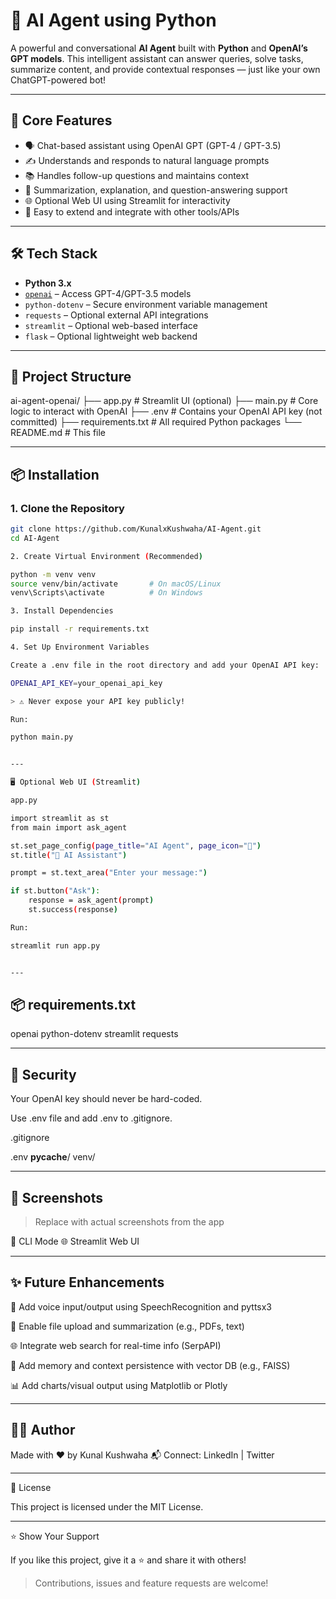  # 🤖 AI Agent using Python 

A powerful and conversational **AI Agent** built with **Python** and **OpenAI’s GPT models**. This intelligent assistant can answer queries, solve tasks, summarize content, and provide contextual responses — just like your own ChatGPT-powered bot!

---

## 🧠 Core Features

- 🗣️ Chat-based assistant using OpenAI GPT (GPT-4 / GPT-3.5)
- ✍️ Understands and responds to natural language prompts
- 📚 Handles follow-up questions and maintains context
- 📄 Summarization, explanation, and question-answering support
- 🌐 Optional Web UI using Streamlit for interactivity
- 📂 Easy to extend and integrate with other tools/APIs

---

## 🛠️ Tech Stack

- **Python 3.x**
- [`openai`](https://pypi.org/project/openai/) – Access GPT-4/GPT-3.5 models
- `python-dotenv` – Secure environment variable management
- `requests` – Optional external API integrations
- `streamlit` – Optional web-based interface
- `flask` – Optional lightweight web backend

---

## 📁 Project Structure

ai-agent-openai/ ├── app.py                 # Streamlit UI (optional) ├── main.py                # Core logic to interact with OpenAI ├── .env                   # Contains your OpenAI API key (not committed) ├── requirements.txt       # All required Python packages └── README.md              # This file

---

## 📦 Installation

### 1. Clone the Repository

```bash
git clone https://github.com/KunalxKushwaha/AI-Agent.git
cd AI-Agent

2. Create Virtual Environment (Recommended)

python -m venv venv
source venv/bin/activate       # On macOS/Linux
venv\Scripts\activate          # On Windows

3. Install Dependencies

pip install -r requirements.txt

4. Set Up Environment Variables

Create a .env file in the root directory and add your OpenAI API key:

OPENAI_API_KEY=your_openai_api_key

> ⚠️ Never expose your API key publicly!

Run:

python main.py


---

🖥️ Optional Web UI (Streamlit)

app.py

import streamlit as st
from main import ask_agent

st.set_page_config(page_title="AI Agent", page_icon="🤖")
st.title("🤖 AI Assistant")

prompt = st.text_area("Enter your message:")

if st.button("Ask"):
    response = ask_agent(prompt)
    st.success(response)

Run:

streamlit run app.py


---
```
## 📦 requirements.txt

openai
python-dotenv
streamlit
requests


---

## 🔐 Security

Your OpenAI key should never be hard-coded.

Use .env file and add .env to .gitignore.


.gitignore

.env
__pycache__/
venv/


---

## 📸 Screenshots

> Replace with actual screenshots from the app



🧠 CLI Mode	🌐 Streamlit Web UI

	



---

## ✨ Future Enhancements

🎤 Add voice input/output using SpeechRecognition and pyttsx3

📎 Enable file upload and summarization (e.g., PDFs, text)

🌐 Integrate web search for real-time info (SerpAPI)

🧠 Add memory and context persistence with vector DB (e.g., FAISS)

📊 Add charts/visual output using Matplotlib or Plotly



---

## 🙋‍♂️ Author

Made with ❤️ by Kunal Kushwaha 
📬 Connect: LinkedIn | Twitter


---

📄 License

This project is licensed under the MIT License.


---

⭐️ Show Your Support

If you like this project, give it a ⭐ and share it with others!

> Contributions, issues and feature requests are welcome!


